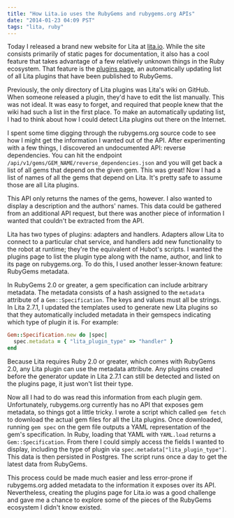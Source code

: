 ```yaml
---
title: "How Lita.io uses the RubyGems and rubygems.org APIs"
date: "2014-01-23 04:09 PST"
tags: "lita, ruby"
---
```

Today I released a brand new website for Lita at [lita.io](http://www.lita.io/). While the site consists primarily of static pages for documentation, it also has a cool feature that takes advantage of a few relatively unknown things in the Ruby ecosystem. That feature is the [plugins page](http://www.lita.io/plugins), an automatically updating list of all Lita plugins that have been published to RubyGems.

Previously, the only directory of Lita plugins was Lita's wiki on GitHub. When someone released a plugin, they'd have to edit the list manually. This was not ideal. It was easy to forget, and required that people knew that the wiki had such a list in the first place. To make an automatically updating list, I had to think about how I could detect Lita plugins out there on the Internet.

I spent some time digging through the rubygems.org source code to see how I might get the information I wanted out of the API. After experimenting with a few things, I discovered an undocumented API: reverse dependencies. You can hit the endpoint `/api/v1/gems/GEM_NAME/reverse_dependencies.json` and you will get back a list of all gems that depend on the given gem. This was great! Now I had a list of names of all the gems that depend on Lita. It's pretty safe to assume those are all Lita plugins.

This API only returns the names of the gems, however. I also wanted to display a description and the authors' names. This data could be gathered from an additional API request, but there was another piece of information I wanted that couldn't be extracted from the API.

Lita has two types of plugins: adapters and handlers. Adapters allow Lita to connect to a particular chat service, and handlers add new functionality to the robot at runtime; they're the equivalent of Hubot's scripts. I wanted the plugins page to list the plugin type along with the name, author, and link to its page on rubygems.org. To do this, I used another lesser-known feature: RubyGems metadata.

In RubyGems 2.0 or greater, a gem specification can include arbitrary metadata. The metadata consists of a hash assigned to the `metadata` attribute of a `Gem::Specification`. The keys and values must all be strings. In Lita 2.7.1, I updated the templates used to generate new Lita plugins so that they automatically included metadata in their gemspecs indicating which type of plugin it is. For example:

~~~ ruby
Gem::Specification.new do |spec|
  spec.metadata = { "lita_plugin_type" => "handler" }
end
~~~

Because Lita requires Ruby 2.0 or greater, which comes with RubyGems 2.0, any Lita plugin can use the metadata attribute. Any plugins created before the generator update in Lita 2.7.1 can still be detected and listed on the plugins page, it just won't list their type.

Now all I had to do was read this information from each plugin gem. Unfortunately, rubygems.org currently has no API that exposes gem metadata, so things got a little tricky. I wrote a script which called `gem fetch` to download the actual gem files for all the Lita plugins. Once downloaded, running `gem spec` on the gem file outputs a YAML representation of the gem's specification. In Ruby, loading that YAML with `YAML.load` returns a `Gem::Specification`. From there I could simply access the fields I wanted to display, including the type of plugin via `spec.metadata["lita_plugin_type"]`. This data is then persisted in Postgres. The script runs once a day to get the latest data from RubyGems.

This process could be made much easier and less error-prone if rubygems.org added metadata to the information it exposes over its API. Nevertheless, creating the plugins page for Lita.io was a good challenge and gave me a chance to explore some of the pieces of the RubyGems ecosystem I didn't know existed.
